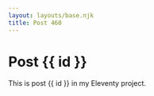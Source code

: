```yaml
---
layout: layouts/base.njk
title: Post 460
---
```


# Post {{ id }}

This is post {{ id }} in my Eleventy project.
